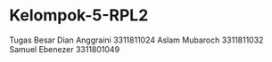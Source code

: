 # Kelompok-5-RPL2
Tugas Besar
Dian Anggraini	3311811024
Aslam Mubaroch	3311811032
Samuel Ebenezer	3311801049
